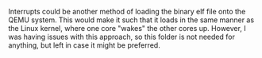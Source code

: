 Interrupts could be another method of loading the binary elf file onto the QEMU
system. This would make it such that it loads in the same manner as the Linux
kernel, where one core "wakes" the other cores up. However, I was having issues
with this approach, so this folder is not needed for anything, but left in case
it might be preferred.
